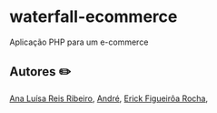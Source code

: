 # waterfall-ecommerce
Aplicação PHP para um e-commerce

## Autores :pencil2:
[Ana Luísa Reis Ribeiro](https://github.com/AnaLuisaReiis),
[André](https://github.com/andrehccordeiro),
[Erick Figueirôa Rocha](https://github.com/erickRochaIP),